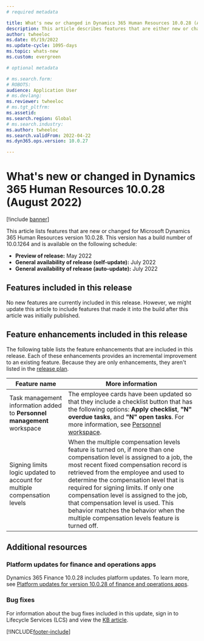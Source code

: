 ```yaml
---
# required metadata

title: What's new or changed in Dynamics 365 Human Resources 10.0.28 (August 2022)
description: This article describes features that are either new or changed in the Microsoft Dynamics 365 Human Resources version 10.0.28 preview release.
author: twheeloc
ms.date: 05/19/2022
ms.update-cycle: 1095-days
ms.topic: whats-new
ms.custom: evergreen

# optional metadata

# ms.search.form: 
# ROBOTS: 
audience: Application User
# ms.devlang: 
ms.reviewer: twheeloc
# ms.tgt_pltfrm: 
ms.assetid: 
ms.search.region: Global
# ms.search.industry: 
ms.author: twheeloc
ms.search.validFrom: 2022-04-22 
ms.dyn365.ops.version: 10.0.27

---
```


# What's new or changed in Dynamics 365 Human Resources 10.0.28 (August 2022)

[!include [banner](../../includes/preview-banner.md)]

This article lists features that are new or changed for Microsoft Dynamics 365 Human Resources version 10.0.28. This version has a build number of 10.0.1264 and is available on the following schedule:

- **Preview of release:** May 2022
- **General availability of release (self-update):** July 2022
- **General availability of release (auto-update):** July 2022

## Features included in this release

No new features are currently included in this release. However, we might update this article to include features that made it into the build after this article was initially published.

## Feature enhancements included in this release

The following table lists the feature enhancements that are included in this release. Each of these enhancements provides an incremental improvement to an existing feature. Because they are only enhancements, they aren't listed in the [release plan](/dynamics365-release-plan/2021wave2/finance-operations/dynamics365-finance).

| Feature name | More information |
|--------------|------------------|
| Task management information added to **Personnel management** workspace | The employee cards have been updated so that they include a checklist button that has the following options: **Apply checklist**, **"N" overdue tasks**, and **"N" open tasks**. For more information, see [Personnel workspace](/dynamics365/human-resources/hr-personnel-personnel-management-workspace.md#starting-soon). |
| Signing limits logic updated to account for multiple compensation levels | When the multiple compensation levels feature is turned on, if more than one compensation level is assigned to a job, the most recent fixed compensation record is retrieved from the employee and used to determine the compensation level that is required for signing limits. If only one compensation level is assigned to the job, that compensation level is used. This behavior matches the behavior when the multiple compensation levels feature is turned off. |

## Additional resources

### Platform updates for finance and operations apps

Dynamics 365 Finance 10.0.28 includes platform updates. To learn more, see [Platform updates for version 10.0.28 of finance and operations apps](../../fin-ops-core/dev-itpro/get-started/whats-new-platform-updates-10-0-28.md).

### Bug fixes

For information about the bug fixes included in this update, sign in to Lifecycle Services (LCS) and view the [KB article](https://fix.lcs.dynamics.com/Issue/Details?bugId=694438).

[!INCLUDE[footer-include](../../includes/footer-banner.md)]

